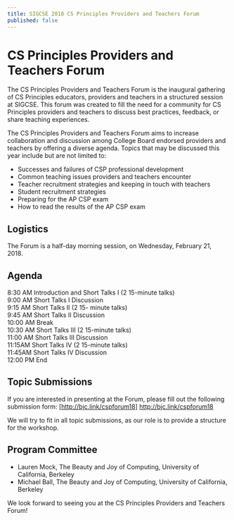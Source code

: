 ```yaml
---
title: SIGCSE 2018 CS Principles Providers and Teachers Forum
published: false
---
```


# CS Principles Providers and Teachers Forum

The CS Principles Providers and Teachers Forum is the inaugural gathering of CS Principles educators, providers and teachers in a structured session at SIGCSE. This forum was created to fill the need for a community for CS Principles providers and teachers to discuss best practices, feedback, or share teaching experiences.

The CS Principles Providers and Teachers Forum aims to increase collaboration and discussion among College Board endorsed providers and teachers by offering a diverse agenda. Topics that may be discussed this year include but are not limited to:

* Successes and failures of CSP professional development
* Common teaching issues providers and teachers encounter
* Teacher recruitment strategies and keeping in touch with teachers
* Student recruitment strategies
* Preparing for the AP CSP exam
* How to read the results of the AP CSP exam

## Logistics

The Forum is a half-day morning session, on Wednesday, February 21, 2018.

## Agenda

8:30 AM Introduction and Short Talks I (2 15-minute talks)  
9:00 AM Short Talks I Discussion  
9:15 AM Short Talks II (2 15- minute talks)  
9:45 AM Short Talks II Discussion  
10:00 AM Break  
10:30 AM Short Talks III (2 15-minute talks)  
11:00 AM Short Talks III Discussion  
11:15AM Short Talks IV (2 15-minute talks)  
11:45AM Short Talks IV Discussion  
12:00 PM End

## Topic Submissions

If you are interested in presenting at the Forum, please fill out the following submission form: [http://bjc.link/cspforum18] http://bjc.link/cspforum18

We will try to fit in all topic submissions, as our role is to provide a structure for the workshop.

## Program Committee

* Lauren Mock, The Beauty and Joy of Computing, University of California, Berkeley
* Michael Ball, The Beauty and Joy of Computing, University of California, Berkeley

We look forward to seeing you at the CS Principles Providers and Teachers Forum!




